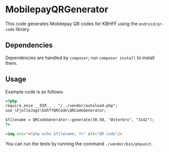 # MobilepayQRGenerator

This code generates Mobilepay QR codes for KBHFF using the `endroid/qr-code` library.

## Dependencies

Dependencies are handled by `composer`; run `composer install` to install them. 

## Usage

Example code is as follows:

```html
<?php
require_once __DIR__ . "/../vendor/autoload.php";
use \FjolleJagt\kbhffQRCode\QRCodeGenerator;

$filename = QRCodeGenerator::generate(30.50, "Østerbro", "3142");
?>

<img src="<?php echo $filename; ?>" alt="QR code"/>
```

You can run the tests by running the command `./vendor/bin/phpunit`.
